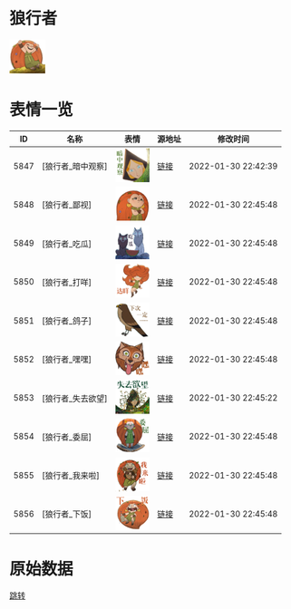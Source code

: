 # 狼行者

<img src="./cover.png" height="60" alt="cover" />

# 表情一览

|ID|名称|表情|源地址|修改时间|
|----|----|----|----|----|
|5847|[狼行者_暗中观察]|<img src="./pic/005847_%5B狼行者_暗中观察%5D.png" height="60" alt="暗中观察"/>|[链接](http://i0.hdslb.com/bfs/emote/38fa224c8f9849cc0d29789c4c52a0d0423bcfc0.png)|2022-01-30 22:42:39|
|5848|[狼行者_鄙视]|<img src="./pic/005848_%5B狼行者_鄙视%5D.png" height="60" alt="鄙视"/>|[链接](http://i0.hdslb.com/bfs/emote/91d3a8c9ac21e5e3c07f5e0329928e61746d8668.png)|2022-01-30 22:45:48|
|5849|[狼行者_吃瓜]|<img src="./pic/005849_%5B狼行者_吃瓜%5D.png" height="60" alt="吃瓜"/>|[链接](http://i0.hdslb.com/bfs/emote/90c0780a4cc8fbf24a702e4f6ab9498c69da13d4.png)|2022-01-30 22:45:48|
|5850|[狼行者_打咩]|<img src="./pic/005850_%5B狼行者_打咩%5D.png" height="60" alt="打咩"/>|[链接](http://i0.hdslb.com/bfs/emote/136c04e2b8dd31005e41118367be46e51cede6ed.png)|2022-01-30 22:45:48|
|5851|[狼行者_鸽子]|<img src="./pic/005851_%5B狼行者_鸽子%5D.png" height="60" alt="鸽子"/>|[链接](http://i0.hdslb.com/bfs/emote/9a198de883c804df3496e99b8357c8eeabeb5751.png)|2022-01-30 22:45:48|
|5852|[狼行者_嘿嘿]|<img src="./pic/005852_%5B狼行者_嘿嘿%5D.png" height="60" alt="嘿嘿"/>|[链接](http://i0.hdslb.com/bfs/emote/79cedcec9bd221ea01ed62db9efbd276f5e4722c.png)|2022-01-30 22:45:48|
|5853|[狼行者_失去欲望]|<img src="./pic/005853_%5B狼行者_失去欲望%5D.png" height="60" alt="失去欲望"/>|[链接](http://i0.hdslb.com/bfs/emote/b33a7c9664d669b2bbeb54da2f5b1e3fa3f05be7.png)|2022-01-30 22:45:22|
|5854|[狼行者_委屈]|<img src="./pic/005854_%5B狼行者_委屈%5D.png" height="60" alt="委屈"/>|[链接](http://i0.hdslb.com/bfs/emote/6274981deb0bc96daa47c1583bcf6568dfbd90f8.png)|2022-01-30 22:45:48|
|5855|[狼行者_我来啦]|<img src="./pic/005855_%5B狼行者_我来啦%5D.png" height="60" alt="我来啦"/>|[链接](http://i0.hdslb.com/bfs/emote/a3cf6ad83a4af05c50e50350146259309db25806.png)|2022-01-30 22:45:48|
|5856|[狼行者_下饭]|<img src="./pic/005856_%5B狼行者_下饭%5D.png" height="60" alt="下饭"/>|[链接](http://i0.hdslb.com/bfs/emote/9d506cc0dce8cfd67fde411a40df9e46e49bbd14.png)|2022-01-30 22:45:48|

# 原始数据

[跳转](./raw.json)

